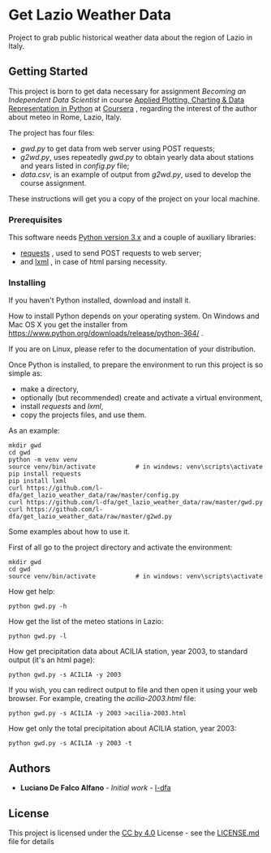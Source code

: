 
# Get Lazio Weather Data

Project to grab public historical weather data about the region of Lazio
in Italy. 

## Getting Started

This project is born to get data necessary for assignment *Becoming an Independent Data Scientist*
 in course [Applied Plotting, Charting & Data Representation in Python](https://www.coursera.org/learn/python-plotting) 
 at [Coursera](https://www.coursera.org/) , regarding the interest of the author
 about meteo in Rome, Lazio, Italy.

The project has four files:

* *gwd.py* to get data from web server using POST requests;
* *g2wd.py*, uses repeatedly *gwd.py* to obtain yearly data about stations 
and years listed in *config.py* file;
* *data.csv*, is an example of output from *g2wd.py*, used to develop
the course assignment.

These instructions will get you a copy of the project on your local machine.

### Prerequisites

This software needs [Python version 3.x](https://www.python.org/downloads/release/python-364/) 
and a couple of auxiliary libraries:

* [requests](https://pypi.python.org/pypi/requests/2.18.4) , used to send POST requests to web server;
* and [lxml](https://pypi.python.org/pypi/lxml/4.1.1) , in case of html parsing necessity.

### Installing

If you haven't Python installed, download and install it.

How to install Python depends on your operating system. On Windows and Mac OS X
you get the installer from https://www.python.org/downloads/release/python-364/ .

If you are on Linux, please refer to the documentation of your distribution.

Once Python is installed, to prepare the environment to run this project 
is so simple as:

* make a directory,
* optionally (but recommended) create and activate a virtual environment,
* install *requests* and *lxml*,
* copy the projects files, and use them.

As an example:

```
mkdir gwd
cd gwd
python -m venv venv
source venv/bin/activate           # in windows: venv\scripts\activate
pip install requests
pip install lxml
curl https://github.com/l-dfa/get_lazio_weather_data/raw/master/config.py
curl https://github.com/l-dfa/get_lazio_weather_data/raw/master/gwd.py
curl https://github.com/l-dfa/get_lazio_weather_data/raw/master/g2wd.py
```

Some examples about how to use it.

First of all go to the project directory and activate the environment:

```
mkdir gwd
cd gwd
source venv/bin/activate           # in windows: venv\scripts\activate
```

How get help:

```
python gwd.py -h
```

How get the list of the meteo stations in Lazio:

```
python gwd.py -l
```

How get precipitation data about ACILIA station, year 2003, to standard output
(it's an html page):

```
python gwd.py -s ACILIA -y 2003
```

If you wish, you can redirect output to file and then open it using 
your web browser. For example, creating the *acilia-2003.html* file:

```
python gwd.py -s ACILIA -y 2003 >acilia-2003.html
```

How get only the total precipitation about ACILIA station, year 2003:

```
python gwd.py -s ACILIA -y 2003 -t
```


## Authors

* **Luciano De Falco Alfano** - *Initial work* - [l-dfa](http://github.com/l-dfa)

## License

This project is licensed under the [CC by 4.0](https://creativecommons.org/licenses/by/4.0/) License -
 see the [LICENSE.md](LICENSE.md) file for details

